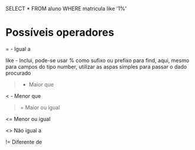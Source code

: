 
SELECT * FROM aluno WHERE matricula like '1%'

# Possíveis operadores

= - Igual a

like - Inclui, pode-se usar % como sufixo ou prefixo para find, aqui, mesmo para campos do tipo number, utilizar as aspas simples para passar o dado procurado

> - Maior que

< - Menor que

>= Maior ou igual

<= Menor ou igual

<> Não igual a

!= Diferente de

